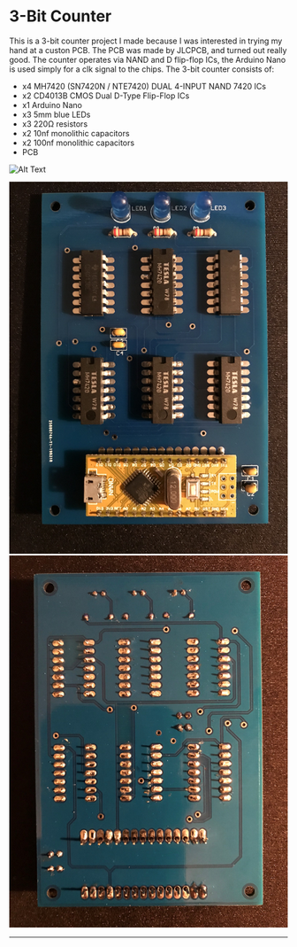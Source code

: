 # 3-Bit Counter
This is a 3-bit counter project I made because I was interested in trying my hand at a custon PCB. The PCB was made by JLCPCB, and turned out really good. The counter operates via NAND and D flip-flop ICs, the Arduino Nano is used simply for a clk signal to the chips. 
The 3-bit counter consists of:
- x4 MH7420 (SN7420N / NTE7420) DUAL 4-INPUT NAND 7420 ICs
- x2 CD4013B CMOS Dual D-Type Flip-Flop ICs
- x1 Arduino Nano
- x3 5mm blue LEDs
- x3 220Ω resistors
- x2 10nf monolithic capacitors
- x2 100nf monolithic capacitors
- PCB

![Alt Text](https://github.com/mrcoulter45/3-Bit-Counter/blob/master/Pictures/3-bit-counter.gif)
  
![N](https://github.com/mrcoulter45/3-Bit-Counter/blob/master/Pictures/3-bit-counter-front.jpg)
![N](https://github.com/mrcoulter45/3-Bit-Counter/blob/master/Pictures/3-bit-counter-back.jpg)
  
__________
  
